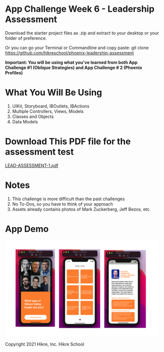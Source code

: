 # App Challenge Week 6 - Leadership Assessment

Download the starter project files as .zip and extract to your desktop or your folder of preference.

Or you can go your Terminal or Commandline and copy paste: git clone https://github.com/hikreschool/phoenix-leadership-assessment

**Important: You will be using what you've learned from both App Challenge #1 (Oblique Strategies) and App Challenge # 2 (Phoenix Profiles)**

# What You Will Be Using
1. UIKit, Storyboard, IBOutlets, IBActions
2. Multiple Controllers, Views, Models
3. Classes and Objects
4. Data Models

# Download This PDF file for the assessment test
[LEAD-ASSESSMENT-1.pdf](https://github.com/hikreschool/phoenix-leadership-assessment/files/6854926/LEAD-ASSESSMENT-1.pdf)



# Notes
1. This challenge is more difficult than the past challenges
2. No To-Dos, so you have to think of your approach
3. Assets already contains photos of Mark Zuckerberg, Jeff Bezos, etc.

# App Demo
 
 <img src="/mockup-app-challenge3.png"/>


Copyright 2021 Hikre, Inc. Hikre School
